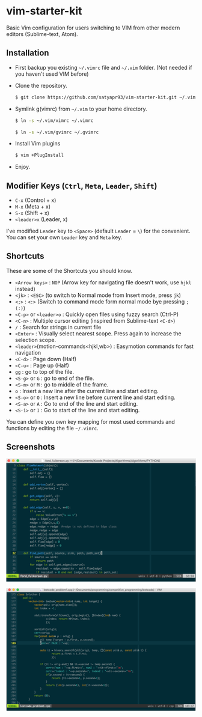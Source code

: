 # vim-starter-kit
Basic Vim configuration for users switching to VIM from other modern editors (Sublime-text, Atom).

## Installation
* First backup you existing `~/.vimrc` file and `~/.vim` folder. (Not needed if you haven't used VIM before)
* Clone the repository. 

  ```bash
  $ git clone https://github.com/satyapr93/vim-starter-kit.git ~/.vim
  ```
* Symlink g(vimrc) from `~/.vim` to your home directory.

  ```bash
  $ ln -s ~/.vim/vimrc ~/.vimrc
  ```
  
  ```bash
  $ ln -s ~/.vim/gvimrc ~/.gvimrc
  ```
* Install Vim plugins

  ```bash
  $ vim +PlugInstall 
  ```
* Enjoy.

## Modifier Keys (`Ctrl`, `Meta`, `Leader`, `Shift`)
* `C-x`       (Control + x)
* `M-x`       (Meta + x)
* `S-x`       (Shift + x)
* `<leader>x` (Leader, x)

I've modified `Leader` key to `<Space>` (default `Leader` = `\`) for the convenient. You can set your own `Leader` key and `Meta` key.

## Shortcuts
These are some of the Shortcuts you should know.

* `<Arrow keys>` : `NOP` (Arrow key for navigating file doesn't work, use `hjkl` instead)
* `<jk>` : `<ESC>` (to switch to Normal mode from Insert mode, press `jk`)
* `<;>`  : `<:>` (Switch to command mode form normal mode bye pressing `;(:)`)
* `<C-p>` or `<leader>o` : Quickly open files using fuzzy search (Ctrl-P)
* `<C-n>` : Multiple cursor editing (inspired from Sublime-text `<C-d>`)
* `/` : Search for strings in current file
* `<Enter>` : Visually select nearest scope. Press again to increase the selection scope.
* `<leader>`(motion-commands<hjkl,wb>) : Easymotion commands for fast navigation
* `<C-d>` : Page down (Half)
* `<C-u>` : Page up (Half)
* `gg` : go to top of the file.
* `<S-g>` or `G` : go to end of the file.
* `<S-m>` or `M` : go to middle of the frame.
* `o` : Insert a new line after the current line and start editing.
* `<S-o>` or `O` : Insert a new line before current line and start editing.
* `<S-a>` or `A` : Go to end of the line and start editing.
* `<S-i>` or `I` : Go to start of the line and start editing.


You can define you own key mapping for most used commands and functions by editing the file `~/.vimrc`.

## Screenshots

![Preview](_assets/preview_0.png "Preview.")


![Preview](_assets/preview_1.png "Preview.")
